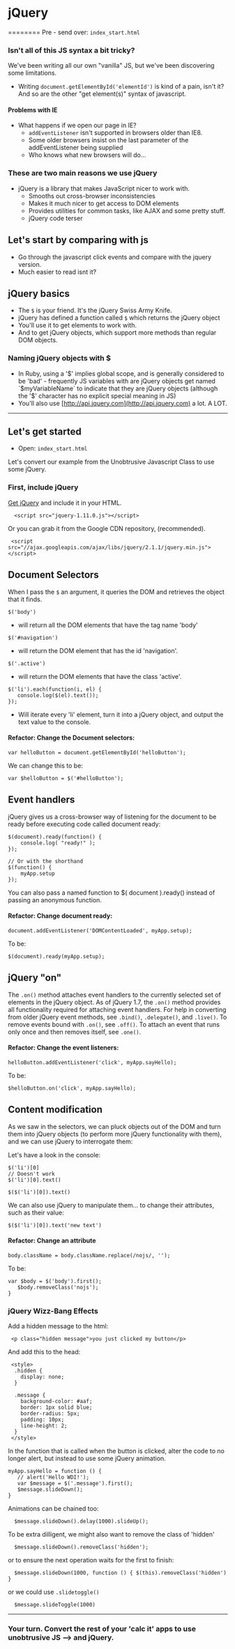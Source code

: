 
# jQuery
========
Pre - send over: `index_start.html`

### Isn't all of this JS syntax a bit tricky?

We've been writing all our own "vanilla" JS, but we've been discovering some limitations.

- Writing `document.getElementById('elementId')` is kind of a pain, isn't it? And so are the other "get element(s)" syntax of javascript.

#### Problems with IE

- What happens if we open our page in IE? 
  - `addEventListener` isn't supported in browsers older than IE8. 
  - Some older browsers insist on the last parameter of the addEventListener being supplied
  - Who knows what new browsers will do...


### These are two main reasons we use jQuery

- jQuery is a library that makes JavaScript nicer to work with. 
  - Smooths out cross-browser inconsistencies
  - Makes it much nicer to get access to DOM elements
  - Provides utilities for common tasks, like AJAX and some pretty stuff. 
  - jQuery code terser
  
## Let's start by comparing with js 
- Go through the javascript click events and compare with the jquery version.
- Much easier to read isnt it?

## jQuery basics
- The `$` is your friend. It's the jQuery Swiss Army Knife. 
- jQuery has defined a function called `$` which returns the jQuery object
- You'll use it to get elements to work with.
- And to get jQuery objects, which support more methods than regular DOM objects. 
  
### Naming jQuery objects with $ 
  - In Ruby, using a '$' implies global scope, and is generally considered to be 'bad' - frequently JS variables with are jQuery objects get named `$myVariableName` to indicate that they are jQuery objects (although the '$' character has no explicit special meaning in JS)
- You'll also use [http://api.jquery.com](http://api.jquery.com) a lot. A LOT. 

-----------

## Let's get started
- Open: `index_start.html`

Let's convert our example from the Unobtrusive Javascript Class to use some jQuery.


### First, include jQuery
[Get jQuery](www.jquery.com/download) and include it in your HTML.

```
  <script src="jquery-1.11.0.js"></script>
```
Or you can grab it from the Google CDN repository, (recommended).

```
 <script src="//ajax.googleapis.com/ajax/libs/jquery/2.1.1/jquery.min.js"></script>
```

## Document Selectors

When I pass the `$` an argument, it queries the DOM and retrieves the object that it finds.

```
$('body')
``` 
- will return all the DOM elements that have the tag name 'body'

```
$('#navigation')
``` 
- will return the DOM element that has the id 'navigation'.

```
$('.active')
``` 
- will return the DOM elements that have the class 'active'.

```
$('li').each(function(i, el) { 
   console.log($(el).text()); 
});
```
- Will iterate every 'li' element, turn it into a jQuery object, and output the text value to the console.

#### Refactor: Change the Document selectors:

```
var helloButton = document.getElementById('helloButton');
```
We can change this to be:

```
var $helloButton = $('#helloButton');
```

## Event handlers

jQuery gives us a cross-browser way of listening for the document to be ready before executing code called document ready: 

```
$(document).ready(function() {
    console.log( "ready!" );
});

// Or with the shorthand
$(function() {
    myApp.setup
});
```

You can also pass a named function to $( document ).ready() instead of passing an anonymous function.


#### Refactor: Change document ready:
```
document.addEventListener('DOMContentLoaded', myApp.setup);
```
To be:

```
$(document).ready(myApp.setup);
```

## jQuery "on"
The `.on()` method attaches event handlers to the currently selected set of elements in the jQuery object. As of jQuery 1.7, the `.on()` method provides all functionality required for attaching event handlers. For help in converting from older jQuery event methods, see `.bind()`,  `.delegate()`, and `.live()`. To remove events bound with `.on()`, see `.off()`. To attach an event that runs only once and then removes itself, see `.one()`.

#### Refactor: Change the event listeners:

```
helloButton.addEventListener('click', myApp.sayHello);
```
To be:

```
$helloButton.on('click', myApp.sayHello);
```

## Content modification
As we saw in the selectors, we can pluck objects out of the DOM and turn them into jQuery objects (to perform more jQuery functionality with them), and we can use jQuery to interrogate them:

Let's have a look in the console:

```
$('li')[0]
// Doesn't work
$('li')[0].text() 

$($('li')[0]).text() 
```

We can also use jQuery to manipulate them... to change their attributes, such as their value:

```
$($('li')[0]).text('new text')
```

#### Refactor: Change an attribute
```
body.className = body.className.replace(/nojs/, '');
```
To be:

``` 
var $body = $('body').first();
   $body.removeClass('nojs');
}
```

### jQuery Wizz-Bang Effects

Add a hidden message to the html:

```
 <p class="hidden message">you just clicked my button</p>
```

And add this to the head:

```
 <style>
  .hidden {
    display: none;
  }

  .message {
    background-color: #aaf;
    border: 1px solid blue;
    border-radius: 5px;
    padding: 10px;
    line-height: 2;
  }
 </style>
```

In the function that is called when the button is clicked, alter the code to no longer alert, but instead to use some jQuery animation.

```
myApp.sayHello = function () { 
   // alert('Hello WDI!'); 
   var $message = $('.message').first();
   $message.slideDown();
}
```

Animations can be chained too:

```
  $message.slideDown().delay(1000).slideUp();
```

To be extra dilligent, we might also want to remove the class of 'hidden'

```
  $message.slideDown().removeClass('hidden');
```

or to ensure the next operation waits for the first to finish:

```
  $message.slideDown(1000, function () { $(this).removeClass('hidden') }
```

or we could use `.slidetoggle()`
```
  $message.slideToggle(1000)
```

------------------------
### Your turn. Convert the rest of your 'calc it' apps to use unobtrusive JS --> and jQuery. 
